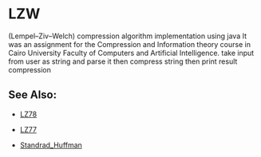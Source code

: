 # LZW
(Lempel–Ziv–Welch) compression algorithm implementation using java
It was an assignment for the Compression and Information theory course in Cairo University Faculty of Computers and Artificial Intelligence.
take input from user as string and parse it then compress string then print result compression


## See Also:

* [LZ78](https://github.com/MarwanaMostafa/Lz78)

* [LZ77](https://github.com/MarwanaMostafa/LZ77)

* [Standrad_Huffman](https://github.com/MarwanaMostafa/Standrad_Huffman)
